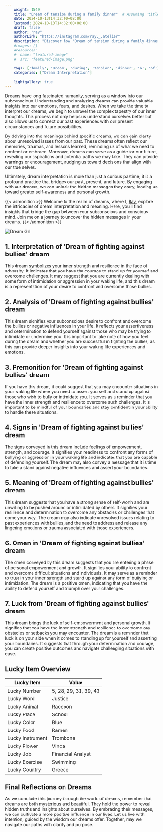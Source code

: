 ```yaml
---
    weight: 1549
    title: "Dream of tension during a family dinner"  # Assuming 'title' column exists
    date: 2024-10-13T14:32:00+08:00
    lastmod: 2024-10-13T14:32:00+08:00
    draft: false
    author: "ray"
    authorLink: "https://instagram.com/ray._.atelier"
    description: "Discover how 'Dream of tension during a family dinner' can interpret your future and uncover its significant meanings in your life."
    #images: []
    #resources:
    #- name: "featured-image"
    #  src: "featured-image.png"
    
    tags: ['family', 'Dream', 'during', 'tension', 'dinner', 'a', 'of']
    categories: ["Dream Interpretation"]
    
    lightgallery: true
---
```

    
Dreams have long fascinated humanity, serving as a window into our subconscious. Understanding and analyzing dreams can provide valuable insights into our emotions, fears, and desires. When we take the time to interpret our dreams, we begin to unravel the complex tapestry of our inner thoughts. This process not only helps us understand ourselves better but also allows us to connect our past experiences with our present circumstances and future possibilities.

By delving into the meanings behind specific dreams, we can gain clarity about unresolved issues from our past. These dreams often reflect our memories, traumas, and lessons learned, reminding us of what we need to confront or embrace. Moreover, dreams can serve as a guide for our future, revealing our aspirations and potential paths we may take. They can provide warnings or encouragement, nudging us toward decisions that align with our true selves.

Ultimately, dream interpretation is more than just a curious pastime; it is a profound practice that bridges our past, present, and future. By engaging with our dreams, we can unlock the hidden messages they carry, leading us toward greater self-awareness and personal growth.

{{< admonition >}}
Welcome to the realm of dreams, where I, [Ray](https://instagram.com/ray._.atelier), explore the intricacies of dream interpretation and meaning. Here, you’ll find insights that bridge the gap between your subconscious and conscious mind. Join me on a journey to uncover the hidden messages in your dreams.
{{< /admonition >}}

![Dream Grl](https://cdn.pixabay.com/photo/2017/11/02/03/35/gothic-2910057_1280.jpg "Dream Grl")

## 1. Interpretation of 'Dream of fighting against bullies' dream
 This dream symbolizes your inner strength and resilience in the face of adversity. It indicates that you have the courage to stand up for yourself and overcome challenges. It may suggest that you are currently dealing with some form of intimidation or aggression in your waking life, and this dream is a representation of your desire to confront and overcome those bullies.

## 2. Analysis of 'Dream of fighting against bullies' dream
 This dream signifies your subconscious desire to confront and overcome the bullies or negative influences in your life. It reflects your assertiveness and determination to defend yourself against those who may be trying to intimidate or undermine you. It is important to take note of how you feel during the dream and whether you are successful in fighting the bullies, as this can provide deeper insights into your waking life experiences and emotions.

## 3. Premonition for 'Dream of fighting against bullies' dream
 If you have this dream, it could suggest that you may encounter situations in your waking life where you need to assert yourself and stand up against those who wish to bully or intimidate you. It serves as a reminder that you have the inner strength and resilience to overcome such challenges. It is important to be mindful of your boundaries and stay confident in your ability to handle these situations.

## 4. Signs in 'Dream of fighting against bullies' dream
 The signs conveyed in this dream include feelings of empowerment, strength, and courage. It signifies your readiness to confront any forms of bullying or aggression in your waking life and indicates that you are capable of defending yourself. The dream may also convey a message that it is time to take a stand against negative influences and assert your boundaries.

## 5. Meaning of 'Dream of fighting against bullies' dream
 This dream suggests that you have a strong sense of self-worth and are unwilling to be pushed around or intimidated by others. It signifies your resilience and determination to overcome any obstacles or challenges that come your way. The dream may also indicate unresolved issues relating to past experiences with bullies, and the need to address and release any lingering emotions or trauma associated with those experiences.

## 6. Omen in 'Dream of fighting against bullies' dream
 The omen conveyed by this dream suggests that you are entering a phase of personal empowerment and growth. It signifies your ability to confront and overcome difficult situations and individuals. It may serve as a reminder to trust in your inner strength and stand up against any form of bullying or intimidation. The dream is a positive omen, indicating that you have the ability to defend yourself and triumph over your challenges.

## 7. Luck from 'Dream of fighting against bullies' dream
 This dream brings the luck of self-empowerment and personal growth. It signifies that you have the inner strength and resilience to overcome any obstacles or setbacks you may encounter. The dream is a reminder that luck is on your side when it comes to standing up for yourself and asserting your boundaries. It suggests that through your determination and courage, you can create positive outcomes and navigate challenging situations with ease.

## Lucky Item Overview
| Lucky Item          | Value              |
|---------------|--------------------|
| Lucky Number        | 5, 28, 29, 31, 39, 43  |
| Lucky Word          | Justice |
| Lucky Animal        | Raccoon |
| Lucky Place         | School     |
| Lucky Color         | Blue     |
| Lucky Food          | Ramen      |
| Lucky Instrument    | Trombone |
| Lucky Flower        | Vinca    |
| Lucky Job           | Financial Analyst       |
| Lucky Exercise      | Swimming  |
| Lucky Country       | Greece    |


##  Final Reflections on Dreams

As we conclude this journey through the world of dreams, remember that dreams are both mysterious and beautiful. They hold the power to reveal hidden truths and insights about ourselves. By embracing their messages, we can cultivate a more positive influence in our lives. Let us live with intention, guided by the wisdom our dreams offer. Together, may we navigate our paths with clarity and purpose.
